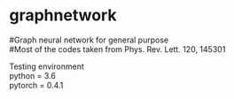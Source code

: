 # graphnetwork
#Graph neural network for general purpose  
#Most of the codes taken from Phys. Rev. Lett. 120, 145301  

Testing environment  
python = 3.6  
pytorch = 0.4.1  
